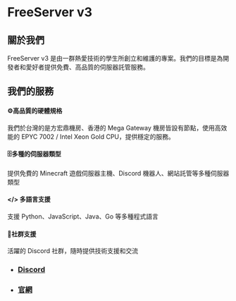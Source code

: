 # FreeServer v3
## 關於我們
FreeServer v3 是由一群熱愛技術的學生所創立和維護的專案。我們的目標是為開發者和愛好者提供免費、高品質的伺服器託管服務。

## 我們的服務

#### ⚙️高品質的硬體規格
我們於台灣的是方宏鼎機房、香港的 Mega Gateway 機房皆設有節點，使用高效能的 EPYC 7002 / Intel Xeon Gold CPU，提供穩定的服務。

#### 🗄️多種的伺服器類型
提供免費的 Minecraft 遊戲伺服器主機、Discord 機器人、網站託管等多種伺服器類型

#### </> 多語言支援
支援 Python、JavaScript、Java、Go 等多種程式語言

#### 👥社群支援
活躍的 Discord 社群，隨時提供技術支援和交流

- ### [Discord](https://discord.com/invite/k5GgFFxN2Q)
- ### [官網](https://freeserver.tw/)